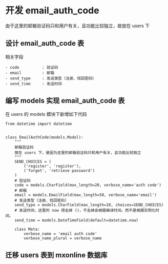 # 开发 email_auth_code

由于这里的邮箱验证码只和用户有关，且功能比较独立，故放在 users 下

## 设计 email_auth_code 表

相关字段
```text
- code          : 验证码
- email         : 邮箱
- send_type     : 发送类型（注册、找回密码）
- send_time     : 发送时间
```

## 编写 models 实现 email_auth_code 表

在 users 的 models 模块下新增如下代码
```text
from datetime import datetime


class EmailAuthCode(models.Model):
    """
    邮箱验证码
    放在 users 下，是因为这里的邮箱验证码只和用户有关，且功能比较独立
    """
    SEND_CHOICES = (
        ('register', 'register'),
        ('forget', 'retrieve password')
    )
    # 验证码
    code = models.CharField(max_length=20, verbose_name='auth code')
    # 邮箱
    email = models.EmailField(max_length=50, verbose_name='email')
    # 发送类型（注册、找回密码）
    send_type = models.CharField(max_length=10, choices=SEND_CHOICES)
    # 发送时间，这里的 now 得去掉 ()，不去掉会根据编译时间。而不是根据实例化时间。
    send_time = models.DateTimeField(default=datetime.now)

    class Meta:
        verbose_name = 'email auth code'
        verbose_name_plural = verbose_name

```

## 迁移 users 表到 mxonline 数据库